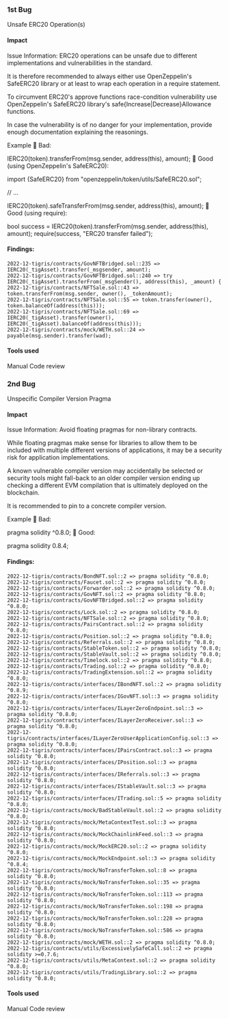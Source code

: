 
### 1st Bug
Unsafe ERC20 Operation(s)

#### Impact
Issue Information: 
ERC20 operations can be unsafe due to different implementations and vulnerabilities in the standard.

It is therefore recommended to always either use OpenZeppelin's SafeERC20 library or at least to wrap each operation in a require statement.

To circumvent ERC20's approve functions race-condition vulnerability use OpenZeppelin's SafeERC20 library's safe{Increase|Decrease}Allowance functions.

In case the vulnerability is of no danger for your implementation, provide enough documentation explaining the reasonings.

Example
🤦 Bad:

IERC20(token).transferFrom(msg.sender, address(this), amount);
🚀 Good (using OpenZeppelin's SafeERC20):

import {SafeERC20} from "openzeppelin/token/utils/SafeERC20.sol";

// ...

IERC20(token).safeTransferFrom(msg.sender, address(this), amount);
🚀 Good (using require):

bool success = IERC20(token).transferFrom(msg.sender, address(this), amount);
require(success, "ERC20 transfer failed");

#### Findings:
```
2022-12-tigris/contracts/GovNFTBridged.sol::235 => IERC20(_tigAsset).transfer(_msgsender, amount);
2022-12-tigris/contracts/GovNFTBridged.sol::240 => try IERC20(_tigAsset).transferFrom(_msgSender(), address(this), _amount) {
2022-12-tigris/contracts/NFTSale.sol::43 => token.transferFrom(msg.sender, owner(), _tokenAmount);
2022-12-tigris/contracts/NFTSale.sol::55 => token.transfer(owner(), token.balanceOf(address(this)));
2022-12-tigris/contracts/NFTSale.sol::69 => IERC20(_tigAsset).transfer(owner(), IERC20(_tigAsset).balanceOf(address(this)));
2022-12-tigris/contracts/mock/WETH.sol::24 => payable(msg.sender).transfer(wad);
```
#### Tools used
Manual Code review

### 2nd Bug
Unspecific Compiler Version Pragma

#### Impact
Issue Information: 
Avoid floating pragmas for non-library contracts.

While floating pragmas make sense for libraries to allow them to be included with multiple different versions of applications, it may be a security risk for application implementations.

A known vulnerable compiler version may accidentally be selected or security tools might fall-back to an older compiler version ending up checking a different EVM compilation that is ultimately deployed on the blockchain.

It is recommended to pin to a concrete compiler version.

Example
🤦 Bad:

pragma solidity ^0.8.0;
🚀 Good:

pragma solidity 0.8.4;

#### Findings:
```
2022-12-tigris/contracts/BondNFT.sol::2 => pragma solidity ^0.8.0;
2022-12-tigris/contracts/Faucet.sol::2 => pragma solidity ^0.8.0;
2022-12-tigris/contracts/Forwarder.sol::2 => pragma solidity ^0.8.0;
2022-12-tigris/contracts/GovNFT.sol::2 => pragma solidity ^0.8.0;
2022-12-tigris/contracts/GovNFTBridged.sol::2 => pragma solidity ^0.8.0;
2022-12-tigris/contracts/Lock.sol::2 => pragma solidity ^0.8.0;
2022-12-tigris/contracts/NFTSale.sol::2 => pragma solidity ^0.8.0;
2022-12-tigris/contracts/PairsContract.sol::2 => pragma solidity ^0.8.0;
2022-12-tigris/contracts/Position.sol::2 => pragma solidity ^0.8.0;
2022-12-tigris/contracts/Referrals.sol::2 => pragma solidity ^0.8.0;
2022-12-tigris/contracts/StableToken.sol::2 => pragma solidity ^0.8.0;
2022-12-tigris/contracts/StableVault.sol::2 => pragma solidity ^0.8.0;
2022-12-tigris/contracts/Timelock.sol::2 => pragma solidity ^0.8.0;
2022-12-tigris/contracts/Trading.sol::2 => pragma solidity ^0.8.0;
2022-12-tigris/contracts/TradingExtension.sol::2 => pragma solidity ^0.8.0;
2022-12-tigris/contracts/interfaces/IBondNFT.sol::2 => pragma solidity ^0.8.9;
2022-12-tigris/contracts/interfaces/IGovNFT.sol::3 => pragma solidity ^0.8.0;
2022-12-tigris/contracts/interfaces/ILayerZeroEndpoint.sol::3 => pragma solidity ^0.8.0;
2022-12-tigris/contracts/interfaces/ILayerZeroReceiver.sol::3 => pragma solidity ^0.8.0;
2022-12-tigris/contracts/interfaces/ILayerZeroUserApplicationConfig.sol::3 => pragma solidity ^0.8.0;
2022-12-tigris/contracts/interfaces/IPairsContract.sol::3 => pragma solidity ^0.8.0;
2022-12-tigris/contracts/interfaces/IPosition.sol::3 => pragma solidity ^0.8.0;
2022-12-tigris/contracts/interfaces/IReferrals.sol::3 => pragma solidity ^0.8.0;
2022-12-tigris/contracts/interfaces/IStableVault.sol::3 => pragma solidity ^0.8.0;
2022-12-tigris/contracts/interfaces/ITrading.sol::5 => pragma solidity ^0.8.0;
2022-12-tigris/contracts/mock/BadStableVault.sol::2 => pragma solidity ^0.8.0;
2022-12-tigris/contracts/mock/MetaContextTest.sol::3 => pragma solidity ^0.8.0;
2022-12-tigris/contracts/mock/MockChainlinkFeed.sol::3 => pragma solidity ^0.8.0;
2022-12-tigris/contracts/mock/MockERC20.sol::2 => pragma solidity ^0.8.0;
2022-12-tigris/contracts/mock/MockEndpoint.sol::3 => pragma solidity ^0.8.4;
2022-12-tigris/contracts/mock/NoTransferToken.sol::8 => pragma solidity ^0.8.0;
2022-12-tigris/contracts/mock/NoTransferToken.sol::35 => pragma solidity ^0.8.0;
2022-12-tigris/contracts/mock/NoTransferToken.sol::113 => pragma solidity ^0.8.0;
2022-12-tigris/contracts/mock/NoTransferToken.sol::198 => pragma solidity ^0.8.0;
2022-12-tigris/contracts/mock/NoTransferToken.sol::228 => pragma solidity ^0.8.0;
2022-12-tigris/contracts/mock/NoTransferToken.sol::586 => pragma solidity ^0.8.0;
2022-12-tigris/contracts/mock/WETH.sol::2 => pragma solidity ^0.8.0;
2022-12-tigris/contracts/utils/ExcessivelySafeCall.sol::2 => pragma solidity >=0.7.6;
2022-12-tigris/contracts/utils/MetaContext.sol::2 => pragma solidity ^0.8.0;
2022-12-tigris/contracts/utils/TradingLibrary.sol::2 => pragma solidity ^0.8.0;
```
#### Tools used
Manual Code review